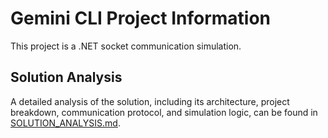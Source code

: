 # Gemini CLI Project Information

This project is a .NET socket communication simulation.

## Solution Analysis

A detailed analysis of the solution, including its architecture, project breakdown, communication protocol, and simulation logic, can be found in [SOLUTION_ANALYSIS.md](SOLUTION_ANALYSIS.md).
